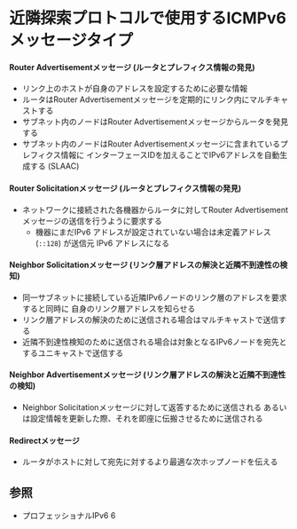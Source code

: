 # 近隣探索プロトコルで使用するICMPv6メッセージタイプ
#### Router Advertisementメッセージ (ルータとプレフィクス情報の発見)
- リンク上のホストが自身のアドレスを設定するために必要な情報
- ルータはRouter Advertisementメッセージを定期的にリンク内にマルチキャストする
- サブネット内のノードはRouter Advertisementメッセージからルータを発見する
- サブネット内のノードはRouter Advertisementメッセージに含まれているプレフィクス情報に
  インターフェースIDを加えることでIPv6アドレスを自動生成する (SLAAC)

#### Router Solicitationメッセージ (ルータとプレフィクス情報の発見)
- ネットワークに接続された各機器からルータに対してRouter Advertisementメッセージの送信を行うように要求する
  - 機器にまだIPv6 アドレスが設定されていない場合は未定義アドレス (`::128`) が送信元 IPv6 アドレスになる

#### Neighbor Solicitationメッセージ (リンク層アドレスの解決と近隣不到達性の検知)
- 同一サブネットに接続している近隣IPv6ノードのリンク層のアドレスを要求すると同時に
  自身のリンク層アドレスを知らせる
- リンク層アドレスの解決のために送信される場合はマルチキャストで送信する
- 近隣不到達性検知のために送信される場合は対象となるIPv6ノードを宛先とするユニキャストで送信する

#### Neighbor Advertisementメッセージ (リンク層アドレスの解決と近隣不到達性の検知)
- Neighbor Solicitationメッセージに対して返答するために送信される
  あるいは設定情報を更新した際、それを即座に伝搬させるために送信される

#### Redirectメッセージ
- ルータがホストに対して宛先に対するより最適な次ホップノードを伝える

## 参照
- プロフェッショナルIPv6 6

